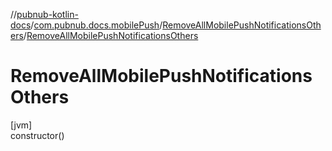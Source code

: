 //[pubnub-kotlin-docs](../../../index.md)/[com.pubnub.docs.mobilePush](../index.md)/[RemoveAllMobilePushNotificationsOthers](index.md)/[RemoveAllMobilePushNotificationsOthers](-remove-all-mobile-push-notifications-others.md)

# RemoveAllMobilePushNotificationsOthers

[jvm]\
constructor()
